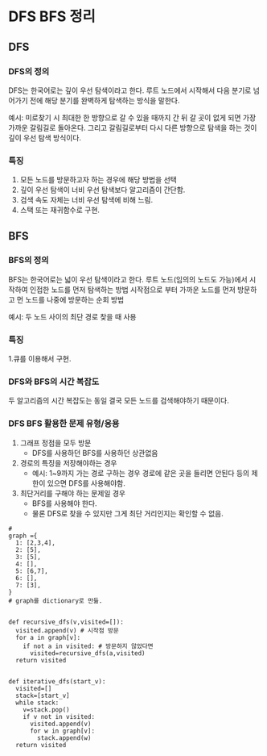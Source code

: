 # DFS BFS 정리

## DFS

### DFS의 정의 

DFS는 한국어로는 깊이 우선 탐색이라고 한다. 
루트 노드에서 시작해서 다음 분기로 넘어가기 전에 해당 분기를 완벽하게 탐색하는 방식을 말한다. 

예시: 미로찾기 시 최대한 한 방향으로 갈 수 있을 때까지 간 뒤 갈 곳이 없게 되면 가장 가까운 갈림길로 돌아온다.
그리고 갈림길로부터 다시 다른 방향으로 탐색을 하는 것이 깊이 우선 탐색 방식이다. 



### 특징 
1. 모든 노드를 방문하고자 하는 경우에 해당 방법을 선택
2. 깊이 우선 탐색이 너비 우선 탐색보다 알고리즘이 간단함. 
3. 검색 속도 자체는 너비 우선 탐색에 비해 느림. 
4. 스택 또는 재귀함수로 구현. 



## BFS

### BFS의 정의

BFS는 한국어로는 넓이 우선 탐색이라고 한다. 
루트 노드(임의의 노드도 가능)에서 시작하여 인접한 노드를 먼저 탐색하는 방법
시작점으로 부터 가까운 노드를 먼저 방문하고 먼 노드를 나중에 방문하는 순회 방법

예시: 두 노드 사이의 최단 경로 찾을 때 사용

### 특징
1.큐를 이용해서 구현. 



### DFS와 BFS의 시간 복잡도
두 알고리즘의 시간 복잡도는 동일
결국 모든 노드를 검색해야하기 때문이다. 


### DFS BFS 활용한 문제 유형/응용
1. 그래프 정점을 모두 방문 
    * DFS를 사용하던 BFS를 사용하던 상관없음
3. 경로의 특징을 저장해야하는 경우
    * 예시: 1~9까지 가는 경로 구하는 경우 경로에 같은 곳을 들리면 안된다 등의 제한이 있으면 DFS를 사용해야함. 
5. 최단거리를 구해야 하는 문제일 경우
    * BFS를 사용해야 한다.
    * 물론 DFS로 찾을 수 있지만 그게 최단 거리인지는 확인할 수 없음.



```
#
graph ={
  1: [2,3,4],
  2: [5],
  3: [5],
  4: [],
  5: [6,7],
  6: [],
  7: [3],
}
# graph를 dictionary로 만듦. 


def recursive_dfs(v,visited=[]):
  visited.append(v) # 시작점 방문
  for a in graph[v]:
    if not a in visited: # 방문하지 않았다면 
      visited=recursive_dfs(a,visited)
  return visited


def iterative_dfs(start_v):
  visited=[]
  stack=[start_v]
  while stack:
    v=stack.pop()
    if v not in visited:
      visited.append(v)
      for w in graph[v]:
        stack.append(w)
  return visited

```


